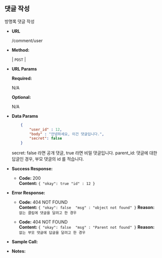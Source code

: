 **댓글 작성**
----
  방명록 댓글 작성

* **URL**

  /comment/user

* **Method:**
  
  | `POST` |
  
*  **URL Params** 

   **Required:**
 
   N/A

   **Optional:**
 
   N/A

* **Data Params**

  ```json
      {
          "user_id" : 12,
          "body" : "안녕하세요, 이건 댓글입니다.",
          "secret": false
      }
  ```
  secret: false 라면 공개 댓글, true 라면 비밀 댓글입니다.
  parent_id: <optional> 댓글에 대한 답글인 경우, 부모 댓글의 id 를 적습니다.

* **Success Response:**
  

  * **Code:** 200 <br />
    **Content:** `{ "okay": true "id" : 12 }`
 
* **Error Response:**

  * **Code:** 404 NOT FOUND <br />
    **Content:** `{ "okay": false  "msg" : "object not found" }`
    **Reason:** `없는 클립에 댓글을 달려고 한 경우`

  * **Code:** 404 NOT FOUND <br />
    **Content:** `{ "okay": false  "msg" : "Parent not found" }`
    **Reason:** `없는 부모 댓글에 답글을 달려고 한 경우`
    
* **Sample Call:**

* **Notes:**

